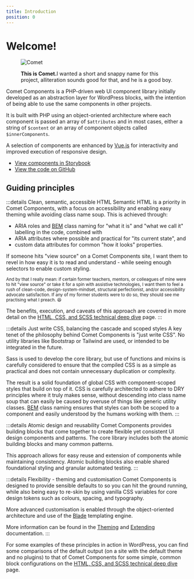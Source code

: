 ```yaml
---
title: Introduction
position: 0
---
```


# Welcome!

<figure class="comet-photo">

![Comet](/comet.png)

<figcaption class="comet-photo-caption">
<strong>This is Comet.</strong>I wanted a short and snappy name for this project, alliteration sounds good for that, and he is a good boy.</figcaption>
</figure>

Comet Components is a PHP-driven web UI component library initially developed as an abstraction layer for WordPress blocks, with the intention of being able to use the same components in other projects.

It is built with PHP using an object-oriented architecture where each component is passed an array of `$attributes` and in most cases, either a string of `$content` or an array of component objects called `$innerComponents`.

A selection of components are enhanced by [Vue.js](https://vuejs.org/) for interactivity and improved execution of responsive design.

- [View components in Storybook](https://storybook.cometcomponents.io)
- [View the code on GitHub](https://github.com/doubleedesign/comet-components)

## Guiding principles
:::details Clean, semantic, accessible HTML
Semantic HTML is a priority in Comet Components, with a focus on accessibility and enabling easy theming while avoiding class name soup. This is achieved through:
- ARIA roles and [BEM](http://getbem.com/) class naming for "what it is" and "what we call it" labelling in the code, combined with
- ARIA attributes where possible and practical for "its current state", and
- custom data attributes for common "how it looks" properties.

If someone hits "view source" on a Comet Components site, I want them to revel in how easy it is to read and understand - while seeing enough selectors to enable custom styling.

<small>And by that I really mean: if certain former teachers, mentors, or colleagues of mine were to hit "view source" or take it for a spin with assistive technologies, I want them to feel a rush of clean-code, design-system-mindset, structural perfectionist, and/or accessibility advocate satisfaction. If any of my former students were to do so, they should see me practising what I preach. :laughing: </small>

The benefits, execution, and caveats of this approach are covered in more detail on the [HTML, CSS, and SCSS technical deep dive](./technical-deep-dives/html-css-sass.md) page.
:::

:::details Just write CSS, balancing the cascade and scoped styles
A key tenet of the philosophy behind Comet Components is "just write CSS". No utility libraries like Bootstrap or Tailwind are used, or intended to be integrated in the future.

Sass is used to develop the core library, but use of functions and mixins is carefully considered to ensure that the compiled CSS is as a simple as practical and does not contain unnecessary duplication or complexity.

The result is a solid foundation of global CSS with component-scoped styles that build on top of it. CSS is carefully architected to adhere to DRY principles where it truly makes sense, without descending into class name soup that can easily be caused by overuse of things like generic utility classes. [BEM](http://getbem.com/) class naming ensures that styles can both be scoped to a component and easily understood by the humans working with them.
:::

:::details Atomic design and reusability
Comet Components provides building blocks that come together to create flexible yet consistent UI design components and patterns. The core library includes both the atomic building blocks and many common patterns.

This approach allows for easy reuse and extension of components while maintaining consistency. Atomic building blocks also enable shared foundational styling and granular automated testing.
:::

:::details Flexibility - theming and customisation
Comet Components is designed to provide sensible defaults to so you can hit the ground running, while also being easy to re-skin by using vanilla CSS variables for core design tokens such as colours, spacing, and typography.

More advanced customisation is enabled through the object-oriented architecture and use of the [Blade](https://laravel.com/docs/12.x/frontend#php-and-blade) templating engine.

More information can be found in the [Theming](./usage/theming.md) and [Extending](./usage/extending.md) documentation.
:::

For some examples of these principles in action in WordPress, you can find some comparisons of the default output (on a site with the default theme and no plugins) to that of Comet Components for some simple, common block configurations on the [HTML, CSS, and SCSS technical deep dive](./technical-deep-dives/html-css-sass.md) page.

